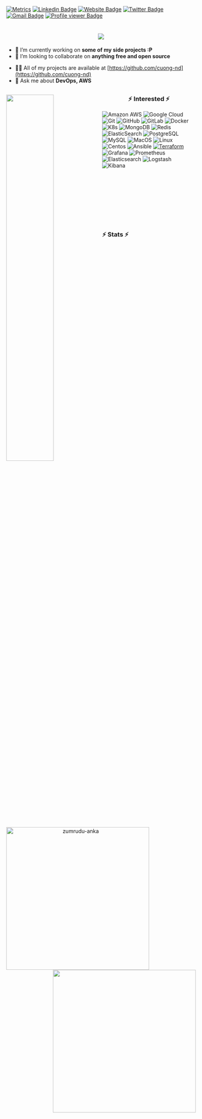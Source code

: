 [![Metrics](https://github.com/cuong-nd/cuong-nd/actions/workflows/blank.yml/badge.svg)](https://github.com/cuong-nd/cuong-nd/actions/workflows/blank.yml)
[![Linkedin Badge](https://img.shields.io/badge/-ndcuong-blue?style=flat&logo=Linkedin&logoColor=white&link=https://www.linkedin.com/in/ndcuong/)](https://www.linkedin.com/in/ndcuong/)
[![Website Badge](https://img.shields.io/badge/-cuongdev.ml-47CCCC?style=flat&logo=Google-Chrome&logoColor=white&link=https://docs.cuong-dev.ml/)](https://docs.cuong-dev.ml/)
[![Twitter Badge](https://img.shields.io/badge/-cuongaws-1ca0f1?style=flat&labelColor=1ca0f1&logo=twitter&logoColor=white&link=https://twitter.com/cuongaws)](https://twitter.com/cuongaws)
[![Gmail Badge](https://img.shields.io/badge/-ndc.uit-c14438?style=flat&logo=Gmail&logoColor=white&link=mailto:ndc.uit@gmail.com)](mailto:ndc.uit@gmail.com)
[![Profile viewer Badge](https://komarev.com/ghpvc/?username=cuong-nd)](https://komarev.com/ghpvc/?username=cuong-nd)

<h1 align="center">
  <a href="https://git.io/typing-svg">
    <img src="https://readme-typing-svg.herokuapp.com/?lines=Hello,+There!+👋;This+is+Cuong....;Nice+to+meet+you!&center=true&size=30">
  </a>
</h1>

* 🔭 I’m currently working on **some of my side projects :P**
* 👯 I’m looking to collaborate on **anything free and open source**
- 👨‍💻 All of my projects are available at [https://github.com/cuong-nd](https://github.com/cuong-nd)
- 💬 Ask me about **DevOps, AWS**


##

<!--Status-->
<a href="#"><img align="left" width="50%" src="https://metrics.lecoq.io/cuong-nd?template=classic&base.header=0&base.activity=0&base.community=0&base.repositories=0&base.metadata=0&activity=1&activity.limit=5&activity.load=300&activity.days=14&activity.filter=all&activity.visibility=all&activity.timestamps=false&config.timezone=Asia%2FShanghai" /></a>


<h3 align="center">⚡ Interested ⚡ </h3>

![Amazon AWS](https://img.shields.io/badge/Amazon%20AWS-black?style=flat-square&logo=amazon-aws)
![Google Cloud](https://img.shields.io/badge/Google%20Cloud-black?style=flat-square&logo=google-cloud)
![Git](https://img.shields.io/badge/-Git-black?style=flat-square&logo=git)
![GitHub](https://img.shields.io/badge/-GitHub-black?style=flat-square&logo=github)
![GitLab](https://img.shields.io/badge/-GitLab-black?style=flat-square&logo=gitlab)
![Docker](https://img.shields.io/badge/-Docker-black?style=flat-square&logo=docker)
![K8s](https://img.shields.io/badge/-Kubernetes-black?style=flat-square&logo=kubernetes)
![MongoDB](https://img.shields.io/badge/-MongoDB-black?style=flat-square&logo=mongodb)
![Redis](https://img.shields.io/badge/-Redis-black?style=flat-square&logo=Redis)
![ElasticSearch](https://img.shields.io/badge/-ElasticSearch-black??style=flat-square&logo=elasticsearch)
![PostgreSQL](https://img.shields.io/badge/-PostgreSQL-black??style=flat-square&logo=postgresql)
![MySQL](https://img.shields.io/badge/-MySQL-black?style=flat-square&logo=mysql)
![MacOS](https://img.shields.io/badge/macOS-black??style=flat-square&logo=apple&logoColor=white)
![Linux](https://img.shields.io/badge/Linux-black?style=flat-square&logo=linux)
![Centos](https://img.shields.io/badge/CentOS-black?style=flat-square&logo=linux)
![Ansible](https://img.shields.io/badge/Ansible-black?style=flat-square&logo=ansible)
[![Terraform](https://img.shields.io/badge/Terraform-black?style=flat-square&logo=terraform&logoColor=white)](https://www.terraform.io/)
![Grafana](https://img.shields.io/badge/Grafana-black?style=flat-square&logo=grafana)
![Prometheus](https://img.shields.io/badge/Prometheus-black?style=flat-square&logo=prometheus)
![Elasticsearch](https://img.shields.io/badge/Elasticsearch-black??style=flat-square&logo=elasticsearch)
![Logstash](https://img.shields.io/badge/Logstash-black??style=flat-square&logo=logstash)
![Kibana](https://img.shields.io/badge/Kibana-black??style=flat-square&logo=kibana)

#
<br><br><br><br><br><br>
<h3 align="left">⚡ Stats ⚡</h3>
<br>
<p align=center>
  <div align=center>
    <a href="https://github.com/denvercoder1/github-readme-streak-stats" title="Go to Source">
      <img align="left" width=380 src="https://github-readme-streak-stats.herokuapp.com/?user=cuong-nd&theme=react&border=61dafb&hide_border=true" alt="zumrudu-anka" />
    </a>
    <a href="https://github.com/anuraghazra/github-readme-stats" title="Go to Source">
      <img align="right" width=380 src="https://github-readme-stats.vercel.app/api?username=cuong-nd&show_icons=true&theme=react&border_color=61dafb&hide_border=true" />
    </a>
  </div>
  <br><br><br><br>

  <br>
</p>

#



<!--

<h3 align="left">⚡ My badge ⚡ </h3>

[![AWS Certified Solutions Architect – Associate](https://images.credly.com/size/110x110/images/4bc21d8b-4afe-4fbd-9a90-a9de8bf7b240/AWS-SolArchitect-Associate-2020.png)](https://www.credly.com/badges/aa491e3b-e2e1-4feb-a3b8-67bb4ef1014d "AWS Certified Solutions Architect – Associate")
[![HashiCorp Certified: Terraform Associate](https://images.credly.com/size/110x110/images/5b075140-d286-4c8a-9be9-2b87f9e10839/Terraform-Associate-Badge.png)](https://www.credly.com/badges/3e74e097-1bcd-4c8c-85f9-51873a451b12 "HashiCorp Certified: Terraform Associate")

-->
